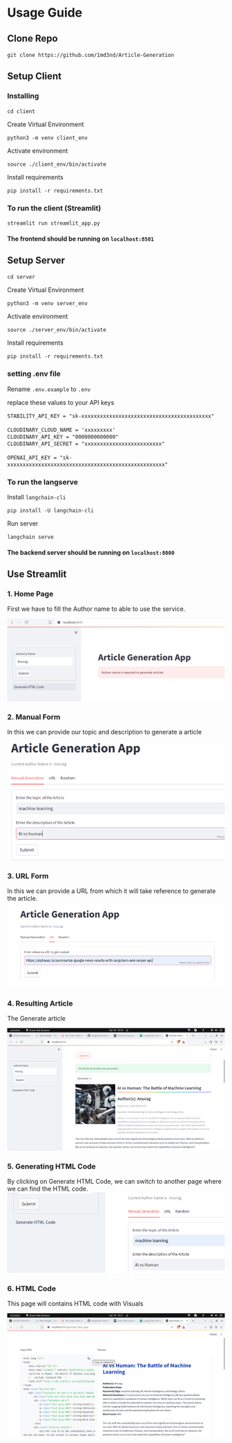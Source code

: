 # Usage Guide

## Clone Repo

```
git clone https://github.com/1md3nd/Article-Generation
```

## Setup Client

### Installing 

```
cd client
```
Create Virtual Environment

```
python3 -m venv client_env
```
Activate environment
```
source ./client_env/bin/activate
```
Install requirements
```
pip install -r requirements.txt
```

### To run the client (Streamlit)

```
streamlit run streamlit_app.py
```
#### The frontend should be running on `localhost:8501` 

## Setup Server

```
cd server
```
Create Virtual Environment

```
python3 -m venv server_env
```
Activate environment
```
source ./server_env/bin/activate
```
Install requirements
```
pip install -r requirements.txt
```

### setting .env file

Rename `.env.example` to `.env`

replace these values to your API keys
```
STABILITY_API_KEY = "sk-xxxxxxxxxxxxxxxxxxxxxxxxxxxxxxxxxxxxxxxxxx"

CLOUDINARY_CLOUD_NAME = 'xxxxxxxxx'
CLOUDINARY_API_KEY = "0000000000000"
CLOUDINARY_API_SECRET = "xxxxxxxxxxxxxxxxxxxxxxxxx"

OPENAI_API_KEY = "sk-xxxxxxxxxxxxxxxxxxxxxxxxxxxxxxxxxxxxxxxxxxxxxxxxxxx"
```


### To run the langserve

Install `langchain-cli`

```
pip install -U langchain-cli
```

Run server
```
langchain serve
```

#### The backend server should be running on `localhost:8000`

## Use Streamlit

### 1. Home Page

First we have to fill the Author name to able to use the service.

![home paga](img-ref/filling_author.png)

### 2. Manual Form
In this we can provide our topic and description to generate a article

![manual form](img-ref/manual_form.png)

### 3. URL Form

In this we can provide a URL from which it will take reference to generate the article.
![url form](img-ref/url_form.png)

### 4. Resulting Article

The Generate article

![result](img-ref/result.png)

### 5. Generating HTML Code

By clicking on Generate HTML Code, we can switch to another page where we can find the HTML code.
![generate html code](img-ref/to_generate_html_code.png)

### 6. HTML Code

This page will contains HTML code with Visuals

![html code](img-ref/html_code_page.png)